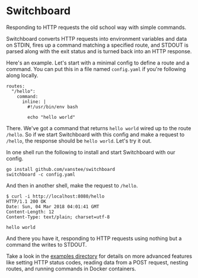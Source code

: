 # Switchboard

Responding to HTTP requests the old school way with simple commands.

Switchboard converts HTTP requests into environment variables and data on
STDIN, fires up a command matching a specified route, and STDOUT is parsed
along with the exit status and is turned back into an HTTP response.

Here's an example. Let's start with a minimal config to define a route and a
command. You can put this in a file named `config.yaml` if you're following
along locally.

```
routes:
  "/hello":
    command:
      inline: |
        #!/usr/bin/env bash

        echo "hello world"
```

There. We've got a command that returns `hello world` wired up to the route
`/hello`. So if we start Switchboard with this config and make a request to
`/hello`, the response should be `hello world`. Let's try it out.  

In one shell run the following to install and start Switchboard with our
config.

```
go install github.com/vanstee/switchboard
switchboard -c config.yaml
```

And then in another shell, make the request to `/hello`.

```
$ curl -i http://localhost:8080/hello                                                                                                                                                               
HTTP/1.1 200 OK
Date: Sun, 04 Mar 2018 04:01:41 GMT
Content-Length: 12
Content-Type: text/plain; charset=utf-8

hello world
```

And there you have it, responding to HTTP requests using nothing but a command
the writes to STDOUT.

Take a look in the [examples directory](https://github.com/vanstee/switchboard/tree/master/examples)
for details on more advanced features like setting HTTP status codes, reading
data from a POST request, nesting routes, and running commands in Docker
containers.
